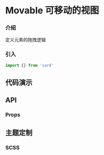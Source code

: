 # Movable 可移动的视图

### 介绍

定义元素的拖拽逻辑

### 引入

```js
import {} from 'sard'
```

## 代码演示

## API

### Props

## 主题定制

### SCSS

```scss

```
